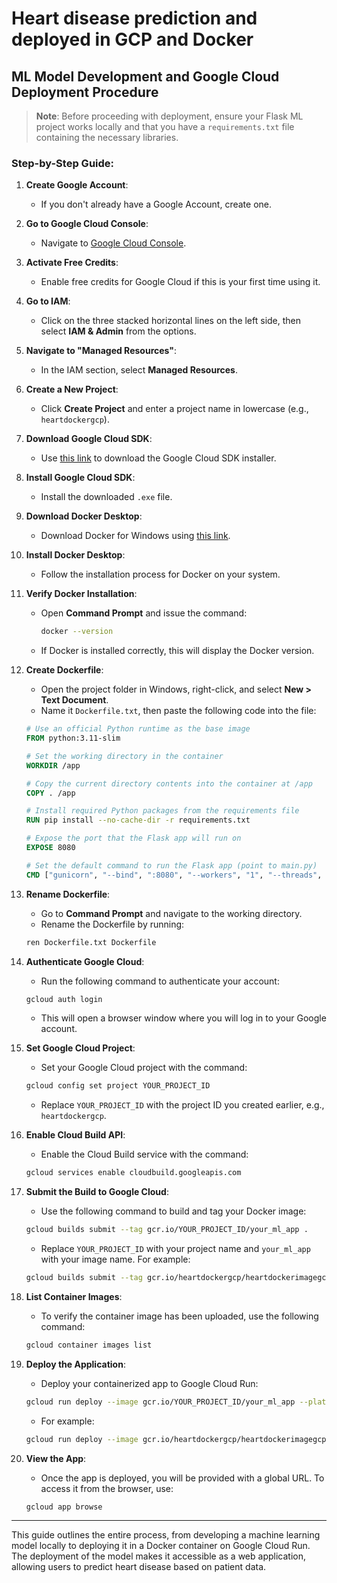 # Heart disease prediction and deployed in GCP and Docker

## ML Model Development and Google Cloud Deployment Procedure

> **Note**: Before proceeding with deployment, ensure your Flask ML project works locally and that you have a `requirements.txt` file containing the necessary libraries.

### Step-by-Step Guide:

1. **Create Google Account**:
   - If you don't already have a Google Account, create one.

2. **Go to Google Cloud Console**:
   - Navigate to [Google Cloud Console](https://console.cloud.google.com/).

3. **Activate Free Credits**:
   - Enable free credits for Google Cloud if this is your first time using it.

4. **Go to IAM**:
   - Click on the three stacked horizontal lines on the left side, then select **IAM & Admin** from the options.

5. **Navigate to "Managed Resources"**:
   - In the IAM section, select **Managed Resources**.

6. **Create a New Project**:
   - Click **Create Project** and enter a project name in lowercase (e.g., `heartdockergcp`).

7. **Download Google Cloud SDK**:
   - Use [this link](https://dl.google.com/dl/cloudsdk/channels/rapid/GoogleCloudSDKinstaller.exe) to download the Google Cloud SDK installer.

8. **Install Google Cloud SDK**:
   - Install the downloaded `.exe` file.

9. **Download Docker Desktop**:
   - Download Docker for Windows using [this link](https://docs.docker.com/desktop/install/windows-install/).

10. **Install Docker Desktop**:
    - Follow the installation process for Docker on your system.

11. **Verify Docker Installation**:
    - Open **Command Prompt** and issue the command:
      ```bash
      docker --version
      ```
    - If Docker is installed correctly, this will display the Docker version.

12. **Create Dockerfile**:
    - Open the project folder in Windows, right-click, and select **New > Text Document**.
    - Name it `Dockerfile.txt`, then paste the following code into the file:

    ```dockerfile
    # Use an official Python runtime as the base image
    FROM python:3.11-slim

    # Set the working directory in the container
    WORKDIR /app

    # Copy the current directory contents into the container at /app
    COPY . /app

    # Install required Python packages from the requirements file
    RUN pip install --no-cache-dir -r requirements.txt

    # Expose the port that the Flask app will run on
    EXPOSE 8080

    # Set the default command to run the Flask app (point to main.py)
    CMD ["gunicorn", "--bind", ":8080", "--workers", "1", "--threads", "8", "--timeout", "0", "main:app"]
    ```

13. **Rename Dockerfile**:
    - Go to **Command Prompt** and navigate to the working directory.
    - Rename the Dockerfile by running:
    ```bash
    ren Dockerfile.txt Dockerfile
    ```

14. **Authenticate Google Cloud**:
    - Run the following command to authenticate your account:
    ```bash
    gcloud auth login
    ```
    - This will open a browser window where you will log in to your Google account.

15. **Set Google Cloud Project**:
    - Set your Google Cloud project with the command:
    ```bash
    gcloud config set project YOUR_PROJECT_ID
    ```
    - Replace `YOUR_PROJECT_ID` with the project ID you created earlier, e.g., `heartdockergcp`.

16. **Enable Cloud Build API**:
    - Enable the Cloud Build service with the command:
    ```bash
    gcloud services enable cloudbuild.googleapis.com
    ```

17. **Submit the Build to Google Cloud**:
    - Use the following command to build and tag your Docker image:
    ```bash
    gcloud builds submit --tag gcr.io/YOUR_PROJECT_ID/your_ml_app .
    ```
    - Replace `YOUR_PROJECT_ID` with your project name and `your_ml_app` with your image name. For example:
    ```bash
    gcloud builds submit --tag gcr.io/heartdockergcp/heartdockerimagegcp .
    ```

18. **List Container Images**:
    - To verify the container image has been uploaded, use the following command:
    ```bash
    gcloud container images list
    ```

19. **Deploy the Application**:
    - Deploy your containerized app to Google Cloud Run:
    ```bash
    gcloud run deploy --image gcr.io/YOUR_PROJECT_ID/your_ml_app --platform managed
    ```
    - For example:
    ```bash
    gcloud run deploy --image gcr.io/heartdockergcp/heartdockerimagegcp --platform managed
    ```

20. **View the App**:
    - Once the app is deployed, you will be provided with a global URL. To access it from the browser, use:
    ```bash
    gcloud app browse
    ```

---

This guide outlines the entire process, from developing a machine learning model locally to deploying it in a Docker container on Google Cloud Run. The deployment of the model makes it accessible as a web application, allowing users to predict heart disease based on patient data.